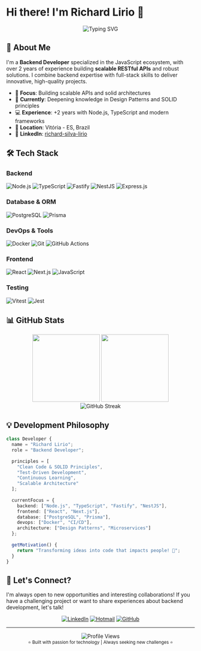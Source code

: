 # Hi there! I'm Richard Lirio 👋

<div align="center">
  <img src="https://readme-typing-svg.demolab.com?font=Fira+Code&weight=600&size=28&duration=3000&pause=1000&color=00D8FF&center=true&vCenter=true&width=600&lines=Backend+Developer;JavaScript+%26+TypeScript;Node.js+%26+Fastify;Building+Scalable+APIs" alt="Typing SVG" />
</div>

## 🚀 About Me

I'm a **Backend Developer** specialized in the JavaScript ecosystem, with over 2 years of experience building **scalable RESTful APIs** and robust solutions. I combine backend expertise with full-stack skills to deliver innovative, high-quality projects.

- 🎯 **Focus**: Building scalable APIs and solid architectures
- 🌱 **Currently**: Deepening knowledge in Design Patterns and SOLID principles
- 💻 **Experience**: +2 years with Node.js, TypeScript and modern frameworks
- 📍 **Location**: Vitória - ES, Brazil
- 🔗 **LinkedIn**: [richard-silva-lirio](https://linkedin.com/in/richard-silva-lirio-b97484250)

## 🛠️ Tech Stack

### Backend
![Node.js](https://img.shields.io/badge/Node.js-43853D?style=for-the-badge&logo=node.js&logoColor=white)
![TypeScript](https://img.shields.io/badge/TypeScript-007ACC?style=for-the-badge&logo=typescript&logoColor=white)
![Fastify](https://img.shields.io/badge/Fastify-000000?style=for-the-badge&logo=fastify&logoColor=white)
![NestJS](https://img.shields.io/badge/NestJS-E0234E?style=for-the-badge&logo=nestjs&logoColor=white)
![Express.js](https://img.shields.io/badge/Express.js-404D59?style=for-the-badge&logo=express&logoColor=white)

### Database & ORM
![PostgreSQL](https://img.shields.io/badge/PostgreSQL-316192?style=for-the-badge&logo=postgresql&logoColor=white)
![Prisma](https://img.shields.io/badge/Prisma-3982CE?style=for-the-badge&logo=Prisma&logoColor=white)

### DevOps & Tools
![Docker](https://img.shields.io/badge/Docker-2496ED?style=for-the-badge&logo=docker&logoColor=white)
![Git](https://img.shields.io/badge/Git-F05032?style=for-the-badge&logo=git&logoColor=white)
![GitHub Actions](https://img.shields.io/badge/GitHub_Actions-2088FF?style=for-the-badge&logo=github-actions&logoColor=white)

### Frontend
![React](https://img.shields.io/badge/React-20232A?style=for-the-badge&logo=react&logoColor=61DAFB)
![Next.js](https://img.shields.io/badge/Next.js-000000?style=for-the-badge&logo=nextdotjs&logoColor=white)
![JavaScript](https://img.shields.io/badge/JavaScript-F7DF1E?style=for-the-badge&logo=javascript&logoColor=black)

### Testing
![Vitest](https://img.shields.io/badge/Vitest-6E9F18?style=for-the-badge&logo=vitest&logoColor=white)
![Jest](https://img.shields.io/badge/Jest-323330?style=for-the-badge&logo=Jest&logoColor=white)


## 📊 GitHub Stats

<div align="center">
  <img height="180em" src="https://github-readme-stats.vercel.app/api?username=RichardLirio&show_icons=true&theme=tokyonight&include_all_commits=true&count_private=true&hide_border=true"/>
  <img height="180em" src="https://github-readme-stats.vercel.app/api/top-langs/?username=RichardLirio&layout=compact&langs_count=8&theme=tokyonight&hide_border=true"/>
</div>

<div align="center">
  <img src="https://github-readme-streak-stats.herokuapp.com/?user=RichardLirio&theme=tokyonight&hide_border=true" alt="GitHub Streak"/>
</div>

## 💡 Development Philosophy

```typescript
class Developer {
  name = "Richard Lirio";
  role = "Backend Developer";
  
  principles = [
    "Clean Code & SOLID Principles",
    "Test-Driven Development",
    "Continuous Learning",
    "Scalable Architecture"
  ];
  
  currentFocus = {
    backend: ["Node.js", "TypeScript", "Fastify", "NestJS"],
    frontend: ["React", "Next.js"],
    database: ["PostgreSQL", "Prisma"],
    devops: ["Docker", "CI/CD"],
    architecture: ["Design Patterns", "Microservices"]
  };
  
  getMotivation() {
    return "Transforming ideas into code that impacts people! 🚀";
  }
}
```

## 🤝 Let's Connect?

I'm always open to new opportunities and interesting collaborations! If you have a challenging project or want to share experiences about backend development, let's talk!

<div align="center">
  
[![LinkedIn](https://img.shields.io/badge/LinkedIn-0077B5?style=for-the-badge&logo=linkedin&logoColor=white)](https://linkedin.com/in/richard-silva-lirio-b97484250)
[![Hotmail](https://img.shields.io/badge/Hotmail-0078D4?style=for-the-badge&logo=microsoft-outlook&logoColor=white)](mailto:richardlirio@hotmail.com)
[![GitHub](https://img.shields.io/badge/GitHub-100000?style=for-the-badge&logo=github&logoColor=white)](https://github.com/RichardLirio)

</div>

---

<div align="center">
  <img src="https://komarev.com/ghpvc/?username=RichardLirio&color=blueviolet&style=flat-square&label=Profile+Views" alt="Profile Views"/>
</div>

<div align="center">
  <sub>⭐ Built with passion for technology | Always seeking new challenges ⭐</sub>
</div>
